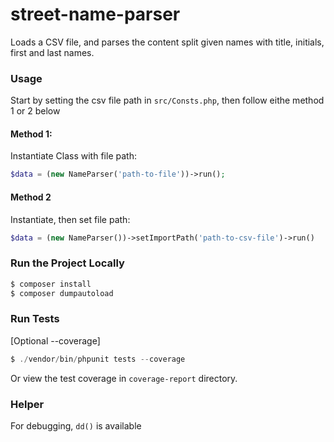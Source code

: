 # street-name-parser

Loads a CSV file, and parses the content split given names with title, initials, first and last names. 

### Usage

Start by setting the csv file path in `src/Consts.php`, then follow eithe method 1 or 2 below

#### Method 1: 

Instantiate Class with file path:


```php
$data = (new NameParser('path-to-file'))->run();
```

#### Method 2

Instantiate, then set file path:

```php
$data = (new NameParser())->setImportPath('path-to-csv-file')->run()
```


### Run the Project Locally

```php
$ composer install 
$ composer dumpautoload
```

### Run Tests

[Optional --coverage]

```php
$ ./vendor/bin/phpunit tests --coverage
```
Or view the test coverage in `coverage-report` directory.  

### Helper

For debugging, `dd()` is available